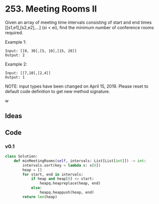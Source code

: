 # 253. Meeting Rooms II


Given an array of meeting time intervals consisting of start and end times [[s1,e1],[s2,e2],...] (si < ei), find the minimum number of conference rooms required.

Example 1:

```
Input: [[0, 30],[5, 10],[15, 20]]
Output: 2
```

Example 2:

```
Input: [[7,10],[2,4]]
Output: 1
```


NOTE: input types have been changed on April 15, 2019. Please reset to default code definition to get new method signature.

w
## Ideas


## Code

### v0.1 

``` python
class Solution:
    def minMeetingRooms(self, intervals: List[List[int]]) -> int:
        intervals.sort(key = lambda x: x[0])
        heap = []
        for start, end in intervals:
            if heap and heap[0] <= start:
                heapq.heapreplace(heap, end)
            else:
                heapq.heappush(heap, end)
        return len(heap)
```